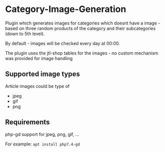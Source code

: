 # Category-Image-Generation

Plugin which generates images for categories which doesnt have a image - based on three random products of the category
and their subcategories (down to 5th level).

By default - images will be checked every day at 00:00.

The plugin uses the jtl-shop tables for the images - no custom mechanism was provided for image handling

## Supported image types

Article images could be type of

* jpeg
* gif
* png

## Requirements

php-gd support for jpeg, png, gif, ...

For example:
``apt install php7.4-gd``